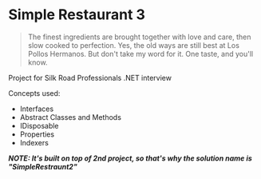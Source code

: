 # Simple Restaurant 3
> The finest ingredients are brought together with love and care, then slow cooked to perfection. Yes, the old ways are still best at Los Pollos Hermanos. But don't take my word for it. One taste, and you'll know.

Project for Silk Road Professionals .NET interview

Concepts used:
- Interfaces
- Abstract Classes and Methods
- IDisposable
- Properties
- Indexers

***NOTE: It's built on top of 2nd project, so that's why the solution name is "SimpleRestraunt2"***
